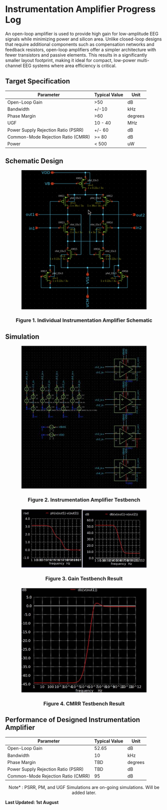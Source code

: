 # Instrumentation Amplifier Progress Log

An open-loop amplifier is used to provide high gain for low-amplitude EEG signals while minimizing power and silicon area. Unlike closed-loop designs that require additional components such as compensation networks and feedback resistors, open-loop amplifiers offer a simpler architecture with fewer transistors and passive elements. This results in a significantly smaller layout footprint, making it ideal for compact, low-power multi-channel EEG systems where area efficiency is critical.

## Target Specification

<div align="center">

| **Parameter**            | **Typical Value** | **Unit**   |
|----------------------|----------------|--------|
| Open-Loop Gain       | >50            | dB     |
| Bandwidth            | +/-10           | kHz     |
| Phase Margin         | >60           | degrees|
| UGF | 10 - 40 | MHz | 
| Power Supply Rejection Ratio (PSRR) | +/- 60  | dB     |
| Common-Mode Rejection Ratio (CMRR) | >= 80    | dB     |
| Power | < 500 | uW

</div>

## Schematic Design

<p align="center">
  <img src="../../images/INASchem.jpg" alt=INASchem" width="400"/>
</p>
<h4 align="center" style="font-size:16px;">Figure 1. Individual Instrumentation Amplifier Schematic</h4>

## Simulation

<p align="center">
  <img src="../../images/INAFull.jpg" alt="INAFull" width="400"/>
</p>
<h4 align="center" style="font-size:16px;">Figure 2. Instrumentation Amplifier Testbench</h4>

<p align="center">
  <img src="../../images/INATb.jpg" alt="INATb" width="400"/>
</p>
<h4 align="center" style="font-size:16px;">Figure 3. Gain Testbench Result</h4>

<p align="center">
  <img src="../../images/CMRRTb.jpg" alt="CMRRTb" width="400"/>
</p>
<h4 align="center" style="font-size:16px;">Figure 4. CMRR Testbench Result</h4>

## Performance of Designed Instrumentation Amplifier

<div align="center">

| **Parameter**            | **Typical Value** | **Unit**   |
|----------------------|----------------|--------|
| Open-Loop Gain       | 52.65            | dB     |
| Bandwidth            | 10            | kHz     |
| Phase Margin         | TBD            | degrees|
| Power Supply Rejection Ratio (PSRR) | TBD    | dB     |
| Common-Mode Rejection Ratio (CMRR) | 95    | dB     |

Note* : PSRR, PM, and UGF Simulations are on-going simulations. Will be added later.
</div>

**Last Updated: 1st August**
